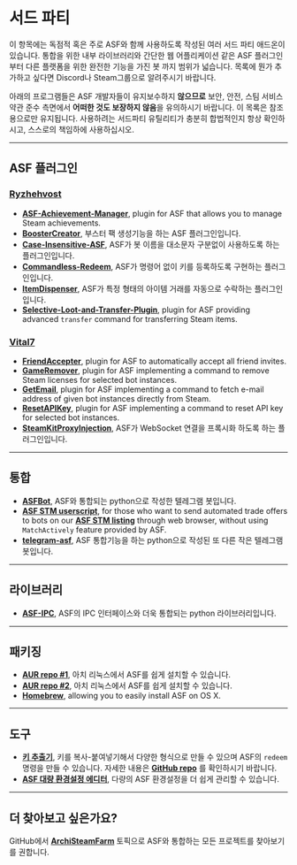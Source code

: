 # 서드 파티

이 항목에는 독점적 혹은 주로 ASF와 함께 사용하도록 작성된 여러 서드 파티 애드온이 있습니다. 통합을 위한 내부 라이브러리와 간단한 웹 어플리케이션 같은 ASF 플러그인부터 다른 플랫폼을 위한 완전한 기능을 가진 봇 까지 범위가 넓습니다. 목록에 뭔가 추가하고 싶다면 Discord나 Steam그룹으로 알려주시기 바랍니다.

아래의 프로그램들은 ASF 개발자들이 유지보수하지 **않으므로** 보안, 안전, 스팀 서비스약관 준수 측면에서 **어떠한 것도 보장하지 않음**을 유의하시기 바랍니다. 이 목록은 참조용으로만 유지됩니다. 사용하려는 서드파티 유틸리티가 충분히 합법적인지 항상 확인하시고, 스스로의 책임하에 사용하십시오.

---

## ASF 플러그인

### **[Ryzhehvost](https://github.com/Ryzhehvost)**

- **[ASF-Achievement-Manager](https://github.com/Ryzhehvost/ASF-Achievement-Manager)**, plugin for ASF that allows you to manage Steam achievements.
- **[BoosterCreator](https://github.com/Ryzhehvost/BoosterCreator)**, 부스터 팩 생성기능을 하는 ASF 플러그인입니다.
- **[Case-Insensitive-ASF](https://github.com/Ryzhehvost/Case-Insensitive-ASF)**, ASF가 봇 이름을 대소문자 구분없이 사용하도록 하는 플러그인입니다.
- **[Commandless-Redeem](https://github.com/Ryzhehvost/Commandless-Redeem)**, ASF가 명령어 없이 키를 등록하도록 구현하는 플러그인입니다.
- **[ItemDispenser](https://github.com/Ryzhehvost/ItemDispenser)**, ASF가 특정 형태의 아이템 거래를 자동으로 수락하는 플러그인입니다.
- **[Selective-Loot-and-Transfer-Plugin](https://github.com/Ryzhehvost/Selective-Loot-and-Transfer-Plugin)**, plugin for ASF providing advanced `transfer` command for transferring Steam items.

### **[Vital7](https://github.com/Vital7)**

- **[FriendAccepter](https://github.com/Vital7/FriendAccepter)**, plugin for ASF to automatically accept all friend invites.
- **[GameRemover](https://github.com/Vital7/GameRemover)**, plugin for ASF implementing a command to remove Steam licenses for selected bot instances.
- **[GetEmail](https://github.com/Vital7/GetEmail)**, plugin for ASF implementing a command to fetch e-mail address of given bot instances directly from Steam.
- **[ResetAPIKey](https://github.com/Vital7/ResetAPIKey)**, plugin for ASF implementing a command to reset API key for selected bot instances.
- **[SteamKitProxyInjection](https://github.com/Vital7/SteamKitProxyInjection)**, ASF가 WebSocket 연결을 프록시화 하도록 하는 플러그인입니다.

---

## 통합

- **[ASFBot](https://github.com/dmcallejo/ASFBot)**, ASF와 통합되는 python으로 작성한 텔레그램 봇입니다.
- **[ASF STM userscript](https://greasyfork.org/en/scripts/404754-asf-stm)**, for those who want to send automated trade offers to bots on our **[ASF STM listing](https://github.com/JustArchiNET/ArchiSteamFarm/wiki/Remote-communication#public-asf-stm-listing)** through web browser, without using `MatchActively` feature provided by ASF.
- **[telegram-asf](https://github.com/deluxghost/telegram-asf)**, ASF 통합기능을 하는 python으로 작성된 또 다른 작은 텔레그램 봇입니다.

---

## 라이브러리

- **[ASF-IPC](https://github.com/deluxghost/ASF_IPC)**, ASF의 IPC 인터페이스와 더욱 통합되는 python 라이브러리입니다.

---

## 패키징

- **[AUR repo #1](https://aur.archlinux.org/packages/asf)**, 아치 리눅스에서 ASF를 쉽게 설치할 수 있습니다.
- **[AUR repo #2](https://aur.archlinux.org/packages/archisteamfarm-bin)**, 아치 리눅스에서 ASF를 쉽게 설치할 수 있습니다.
- **[Homebrew](https://formulae.brew.sh/formula/archi-steam-farm)**, allowing you to easily install ASF on OS X.

---

## 도구

- **[키 추출기](https://ske.xpixv.com)**, 키를 복사-붙여넣기해서 다양한 형식으로 만들 수 있으며 ASF의 `redeem` 명령을 만들 수 있습니다. 자세한 내용은 **[GitHub repo](https://github.com/PixvIO/SKE)** 를 확인하시기 바랍니다.
- **[ASF 대량 환경설정 에디터](https://github.com/genesix-eu/ASF_MCE)**, 다량의 ASF 환경설정을 더 쉽게 관리할 수 있습니다.

---

## 더 찾아보고 싶은가요?

GitHub에서 **[ArchiSteamFarm](https://github.com/topics/archisteamfarm)** 토픽으로 ASF와 통합하는 모든 프로젝트를 찾아보기를 권합니다.